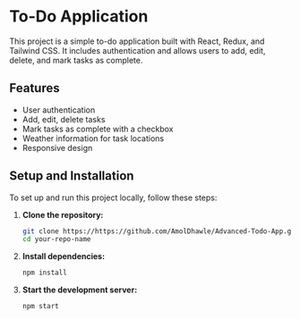 # To-Do Application

This project is a simple to-do application built with React, Redux, and Tailwind CSS. It includes authentication and allows users to add, edit, delete, and mark tasks as complete.

## Features

- User authentication
- Add, edit, delete tasks
- Mark tasks as complete with a checkbox
- Weather information for task locations
- Responsive design

## Setup and Installation

To set up and run this project locally, follow these steps:

1. **Clone the repository:**
   ```sh
   git clone https://https://github.com/AmolDhawle/Advanced-Todo-App.git
   cd your-repo-name

2. **Install dependencies:**
    ```sh
    npm install

3. **Start the development server:**
    ```sh
    npm start